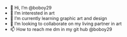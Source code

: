 - 👋 Hi, I’m @boboy29
- 👀 I’m interested in art
- 🌱 I’m currently learning graphic art and design
- 💞️ I’m looking to collaborate on my living partner in art
- 📫 How to reach me dm in my git hub @boboy29

<!---
boboy29/boboy29 is a ✨ special ✨ repository because its `README.md` (this file) appears on your GitHub profile.
You can click the Preview link to take a look at your changes.
--->
